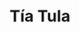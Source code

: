 ---
title: "Tía Tula"
url: /sangolqui/tia-tula-avenida-abdon-calderon/
shop: material de oficina
---